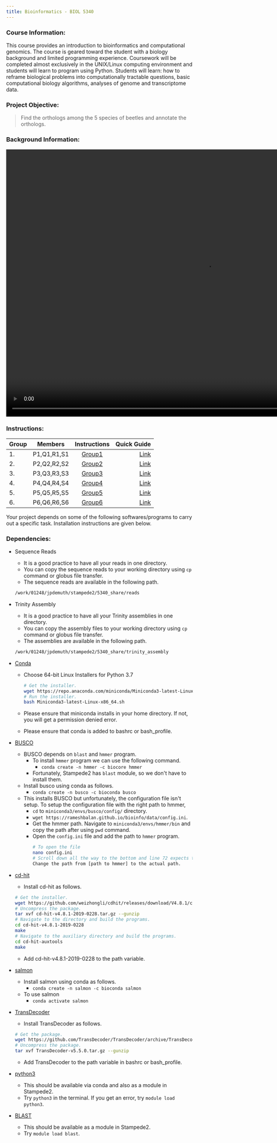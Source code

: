 ```yaml
---
title: Bioinformatics - BIOL 5340
---
```


### Course Information:
This course provides an introduction to bioinformatics and computational genomics. The course is geared toward the student with a biology background and limited programming experience. Coursework will be completed almost exclusively in the UNIX/Linux computing environment and students will learn to program using Python. Students will learn: how to reframe biological problems into computationally tractable questions, basic computational biology algorithms, analyses of genome and transcriptome data.

### Project Objective:

> Find the orthologs among the 5 species of beetles and annotate the orthologs.

### Background Information:

<video width="1080" height="720" controls>
  <source src="data/Transcriptomics.MP4" type="video/mp4">
  <source src="data/Transcriptomics.MP4" type="video/mp4">
  Your browser does not support the video tag.
</video>

### Instructions:


|Group|Members|Instructions| Quick Guide|
|-----|:-----:|:------------:|--------:|
|1. | P1,Q1,R1,S1|[Group1](group1)|[Link](group1/guide)|
|2. | P2,Q2,R2,S2|[Group2](group2)|[Link](group2/guide)|
|3. | P3,Q3,R3,S3|[Group3](group3)|[Link](group3/guide)|
|4. | P4,Q4,R4,S4|[Group4](group4)|[Link](group4/guide)|
|5. | P5,Q5,R5,S5|[Group5](group5)|[Link](group5/guide)|
|6. | P6,Q6,R6,S6|[Group6](group6)|[Link](group6/guide)|

Your project depends on some of the following softwares/programs to carry out a specific task. Installation instructions are given below.

### Dependencies:
- Sequence Reads
	- It is a good practice to have all your reads in one directory.
	- You can copy the sequence reads to your working directory using `cp` command or globus file transfer.
	- The sequence reads are available in the following path.
	```bash
	/work/01248/jpdemuth/stampede2/5340_share/reads
	```
- Trinity Assembly
	- It is a good practice to have all your Trinity assemblies in one directory.
	- You can copy the assembly files to your working directory using `cp` command or globus file transfer.
	- The assemblies are available in the following path.
	```bash
	/work/01248/jpdemuth/stampede2/5340_share/trinity_assembly
	```

- [Conda](https://docs.conda.io/en/latest/miniconda.html)
	- Choose 64-bit Linux Installers for Python 3.7

		```bash
		# Get the installer.
		wget https://repo.anaconda.com/miniconda/Miniconda3-latest-Linux-x86_64.sh
		# Run the installer.
		bash Miniconda3-latest-Linux-x86_64.sh
		```
	- Please ensure that miniconda installs in your home directory. If not, you will get a permission denied error.
	- Please ensure that conda is added to bashrc or bash_profile.
- [BUSCO](https://busco.ezlab.org)
	- BUSCO depends on `blast` and `hmmer` program.  
		- To install `hmmer` program we can use the following command.  
			- `conda create -n hmmer -c biocore hmmer`
		- Fortunately, Stampede2 has `blast` module, so we don't have to install them.
	- Install busco using conda as follows.
		- `conda create -n busco -c bioconda busco`
	- This installs BUSCO but unfortunately, the configuration file isn't setup. To setup the configuration file with the right path to hmmer,
		- `cd` to `miniconda3/envs/busco/config/` directory.
		- `wget https://rameshbalan.github.io/bioinfo/data/config.ini`.
		- Get the hmmer path. Navigate to `miniconda3/envs/hmmer/bin` and copy the path after using `pwd` command.
		- Open the `config.ini` file and add the path to `hmmer` program.
			```bash
			# To open the file
			nano config.ini
			# Scroll down all the way to the bottom and line 72 expects the path to the hmmsearch.
			Change the path from [path to hmmer] to the actual path.
			```

- [cd-hit](http://weizhongli-lab.org/cd-hit/)
	- Install cd-hit as follows.
	```bash
	# Get the installer.
	wget https://github.com/weizhongli/cdhit/releases/download/V4.8.1/cd-hit-v4.8.1-2019-0228.tar.gz
	# Uncompress the package.
	tar xvf cd-hit-v4.8.1-2019-0228.tar.gz --gunzip
	# Navigate to the directory and build the programs.
	cd cd-hit-v4.8.1-2019-0228
	make
	# Navigate to the auxiliary directory and build the programs.
	cd cd-hit-auxtools
	make
	```
	- Add cd-hit-v4.8.1-2019-0228 to the path variable.
- [salmon](https://combine-lab.github.io/salmon/)
	- Install salmon using conda as follows.
		- `conda create -n salmon -c bioconda salmon`
	- To use salmon
		- `conda activate salmon`
- [TransDecoder](https://github.com/TransDecoder/TransDecoder/wiki)
	- Install TransDecoder as follows.
	```bash
	# Get the package.
	wget https://github.com/TransDecoder/TransDecoder/archive/TransDecoder-v5.5.0.tar.gz
	# Uncompress the package.
	tar xvf TransDecoder-v5.5.0.tar.gz --gunzip
	```
	- Add TransDecoder to the path variable in bashrc or bash_profile.
- [python3](https://www.python.org)
	- This should be available via conda and also as a module in Stampede2.
	- Try `python3` in the terminal. If you get an error, try `module load python3`.
- [BLAST](https://www.ncbi.nlm.nih.gov/books/NBK279690/)
	- This should be available as a module in Stampede2.
	- Try `module load blast`.
